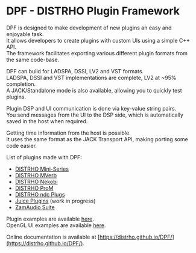 # DPF - DISTRHO Plugin Framework

DPF is designed to make development of new plugins an easy and enjoyable task.<br/>
It allows developers to create plugins with custom UIs using a simple C++ API.<br/>
The framework facilitates exporting various different plugin formats from the same code-base.<br/>

DPF can build for LADSPA, DSSI, LV2 and VST formats.<br/>
LADSPA, DSSI and VST implementations are complete, LV2 at ~95% completion.<br/>
A JACK/Standalone mode is also available, allowing you to quickly test plugins.<br/>

Plugin DSP and UI communication is done via key-value string pairs.<br/>
You send messages from the UI to the DSP side, which is automatically saved in the host when required.<br/>

Getting time information from the host is possible.<br/>
It uses the same format as the JACK Transport API, making porting some code easier.<br/>


List of plugins made with DPF:<br/>
 - [DISTRHO Mini-Series](https://github.com/DISTRHO/Mini-Series)
 - [DISTRHO MVerb](https://github.com/DISTRHO/MVerb)
 - [DISTRHO Nekobi](https://github.com/DISTRHO/Nekobi)
 - [DISTRHO ProM](https://github.com/DISTRHO/ProM)
 - [DISTRHO ndc Plugs](https://github.com/DISTRHO/ndc-Plugs)
 - [Juice Plugins](https://github.com/DISTRHO/JuicePlugins) (work in progress)
 - [ZamAudio Suite](https://github.com/zamaudio/zam-plugins)


Plugin examples are available [here](https://github.com/DISTRHO/plugin-examples).<br/>
OpenGL UI examples are available [here](https://github.com/DISTRHO/gl-examples).


Online documentation is available at [https://distrho.github.io/DPF/](https://distrho.github.io/DPF/).
